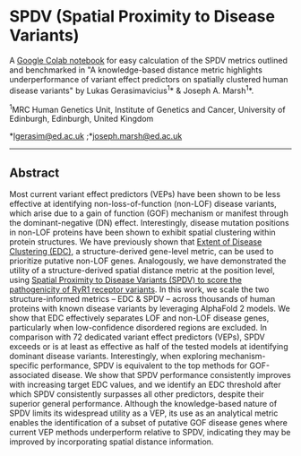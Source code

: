 # SPDV (Spatial Proximity to Disease Variants)

A [Google Colab notebook](https://github.com/lgeras/SPDV/blob/main/multiChain_SPDVs_CoM.ipynb) for easy calculation of the SPDV metrics outlined and benchmarked in "A knowledge-based distance metric highlights underperformance of variant effect predictors on spatially clustered human disease variants" by Lukas Gerasimavicius<sup>1</sup>* & Joseph A. Marsh<sup>1</sup>*.

<sup>1</sup>MRC Human Genetics Unit, Institute of Genetics and Cancer, University of Edinburgh, Edinburgh, United Kingdom

*lgerasim@ed.ac.uk ;*joseph.marsh@ed.ac.uk

--------

Abstract
--------
Most current variant effect predictors (VEPs) have been shown to be less effective at identifying non-loss-of-function (non-LOF) disease variants, which arise due to a gain of function (GOF) mechanism or manifest through the dominant-negative (DN) effect. Interestingly, disease mutation positions in non-LOF proteins have been shown to exhibit spatial clustering within protein structures. We have previously shown that [Extent of Disease Clustering (EDC)](https://colab.research.google.com/drive/11u6RuvZHZmyCXT8vavdrtFfW5rEbMEnG), a structure-derived gene-level metric, can be used to prioritize putative non-LOF genes. Analogously, we have demonstrated the utility of a structure-derived spatial distance metric at the position level, using [Spatial Proximity to Disease Variants (SPDV) to score the pathogenicity of RyR1 receptor variants](www.medrxiv.org/content/10.1101/2025.04.02.25325085v1.full). In this work, we scale the two structure-informed metrics – EDC & SPDV – across thousands of human proteins with known disease variants by leveraging AlphaFold 2 models. We show that EDC effectively separates LOF and non-LOF disease genes, particularly when low-confidence disordered regions are excluded. In comparison with 72 dedicated variant effect predictors (VEPs), SPDV exceeds or is at least as effective as half of the tested models at identifying dominant disease variants. Interestingly, when exploring mechanism-specific performance, SPDV is equivalent to the top methods for GOF-associated disease. We show that SPDV performance consistently improves with increasing target EDC values, and we identify an EDC threshold after which SPDV consistently surpasses all other predictors, despite their superior general performance. Although the knowledge-based nature of SPDV limits its widespread utility as a VEP, its use as an analytical metric enables the identification of a subset of putative GOF disease genes where current VEP methods underperform relative to SPDV, indicating they may be improved by incorporating spatial distance information.
